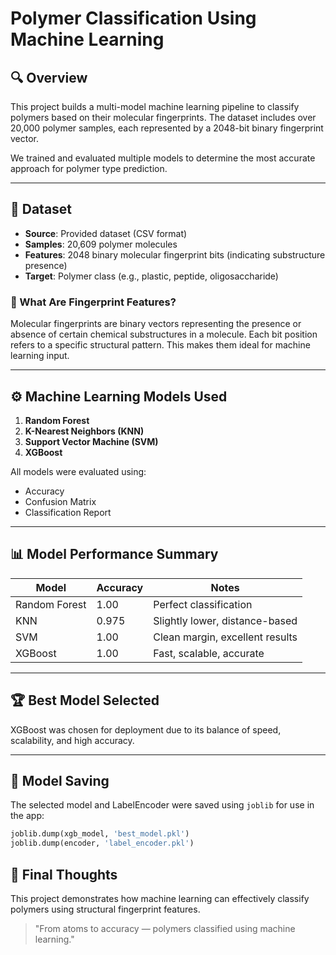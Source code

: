 # Polymer Classification Using Machine Learning

## 🔍 Overview

This project builds a multi-model machine learning pipeline to classify polymers based on their molecular fingerprints. The dataset includes over 20,000 polymer samples, each represented by a 2048-bit binary fingerprint vector.

We trained and evaluated multiple models to determine the most accurate approach for polymer type prediction.

---

## 📁 Dataset

* **Source**: Provided dataset (CSV format)
* **Samples**: 20,609 polymer molecules
* **Features**: 2048 binary molecular fingerprint bits (indicating substructure presence)
* **Target**: Polymer class (e.g., plastic, peptide, oligosaccharide)

### 🧠 What Are Fingerprint Features?

Molecular fingerprints are binary vectors representing the presence or absence of certain chemical substructures in a molecule. Each bit position refers to a specific structural pattern. This makes them ideal for machine learning input.

---

## ⚙️ Machine Learning Models Used

1. **Random Forest**
2. **K-Nearest Neighbors (KNN)**
3. **Support Vector Machine (SVM)**
4. **XGBoost**

All models were evaluated using:

* Accuracy
* Confusion Matrix
* Classification Report

---

## 📊 Model Performance Summary

| Model         | Accuracy | Notes                           |
| ------------- | -------- | ------------------------------- |
| Random Forest | 1.00     | Perfect classification          |
| KNN           | 0.975    | Slightly lower, distance-based  |
| SVM           | 1.00     | Clean margin, excellent results |
| XGBoost       | 1.00     | Fast, scalable, accurate        |

---

## 🏆 Best Model Selected

XGBoost was chosen for deployment due to its balance of speed, scalability, and high accuracy.

---

## 💾 Model Saving

The selected model and LabelEncoder were saved using `joblib` for use in the app:

```python
joblib.dump(xgb_model, 'best_model.pkl')
joblib.dump(encoder, 'label_encoder.pkl')
```


## 📌 Final Thoughts

This project demonstrates how machine learning can effectively classify polymers using structural fingerprint features.

> "From atoms to accuracy — polymers classified using machine learning."


